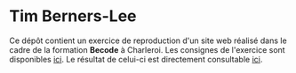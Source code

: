 # Tim Berners-Lee

Ce dépôt contient un exercice de reproduction d'un site web réalisé dans le cadre de la formation **Becode** à Charleroi. Les consignes de l'exercice sont disponibles [ici](https://github.com/becodeorg/CRL-Woods-3.21/blob/master/LearningPath/01-Prairie/05.HTML-CSS/5-exercice-summary.md). Le résultat de celui-ci est directement consultable [ici](https://linardjeremy.github.io/tim-berners-lee/).
